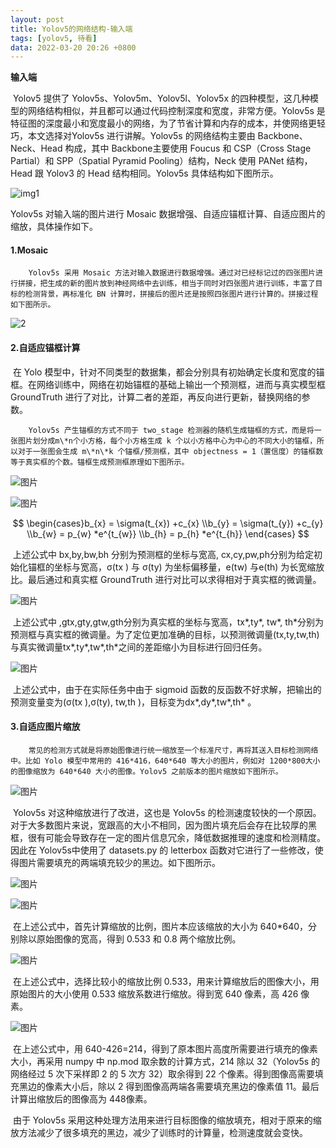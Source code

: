 ```yaml
---
layout: post
title: Yolov5的网络结构-输入端
tags: [yolov5, 待看]
data: 2022-03-20 20:26 +0800
---
```


**输入端**



​		Yolov5 提供了 Yolov5s、Yolov5m、Yolov5l、Yolov5x 的四种模型，这几种模型的网络结构相似，并且都可以通过代码控制深度和宽度，非常方便。Yolov5s 是特征图的深度最小和宽度最小的网络，为了节省计算和内存的成本，并使网络更轻巧，本文选择对Yolov5s 进行讲解。Yolov5s 的网络结构主要由 Backbone、Neck、Head 构成，其中 Backbone主要使用 Foucus 和 CSP（Cross Stage Partial）和 SPP（Spatial Pyramid Pooling）结构，Neck 使用 PANet 结构，Head 跟 Yolov3 的 Head 结构相同。Yolov5s 具体结构如下图所示。 



![img1](https://github.com/bruceborgia/images/raw/main/blog_images/1.png)




Yolov5s 对输入端的图片进行 Mosaic 数据增强、自适应锚框计算、自适应图片的缩放，具体操作如下。 

#### 1.Mosaic

 		Yolov5s 采用 Mosaic 方法对输入数据进行数据增强。通过对已经标记过的四张图片进行拼接，把生成的新的图片放到神经网络中去训练，相当于同时对四张图片进行训练，丰富了目标的检测背景，再标准化 BN 计算时，拼接后的图片还是按照四张图片进行计算的。拼接过程如下图所示。

![2](https://github.com/bruceborgia/images/raw/main/blog_images/2.png)

#### 2.自适应锚框计算

​		在 Yolo 模型中，针对不同类型的数据集，都会分别具有初始确定长度和宽度的锚框。在网络训练中，网络在初始锚框的基础上输出一个预测框，进而与真实模型框GroundTruth 进行了对比，计算二者的差距，再反向进行更新，替换网络的参数。 



   		Yolov5s 产生锚框的方式不同于 two_stage 检测器的随机生成锚框的方式，而是将一张图片划分成m\*n个小方格，每个小方格生成 k 个以小方格中心为中心的不同大小的锚框，所以对于一张图会生成 m\*n\*k 个锚框/预测框，其中 objectness = 1（置信度）的锚框数等于真实框的个数。锚框生成预测框原理如下图所示。

![图片](https://github.com/bruceborgia/images/raw/main/blog_images/3.png)

![图片](https://github.com/bruceborgia/images/raw/main/blog_images/4.png)


$$
\begin{cases}b_{x} = \sigma(t_{x})  +c_{x}  
\\b_{y} = \sigma(t_{y})  +c_{y}  
\\b_{w} = p_{w} *e^{t_{w}}  
\\b_{h} = p_{h} *e^{t_{h}}  
\end{cases}
$$




​		上述公式中 bx,by,bw,bh 分别为预测框的坐标与宽高, cx,cy,pw,ph分别为给定初始化锚框的坐标与宽高，σ(tx ) 与 σ(ty) 为坐标偏移量，e(tw) 与e(th) 为长宽缩放比。最后通过和真实框 GroundTruth 进行对比可以求得相对于真实框的微调量。

![图片](https://github.com/bruceborgia/images/raw/main/blog_images/5.png)

​		上述公式中 ,gtx,gty,gtw,gth分别为真实框的坐标与宽高，tx\*,ty\*, tw\*, th\*分别为预测框与真实框的微调量。为了定位更加准确的目标，以预测微调量(tx,ty,tw,th) 与真实微调量tx\*,ty\*,tw\*,th\*之间的差距缩小为目标进行回归任务。

![图片](https://github.com/bruceborgia/images/raw/main/blog_images/6.png)

​		上述公式中，由于在实际任务中由于 sigmoid 函数的反函数不好求解，把输出的预测变量变为(σ(tx ),σ(ty), tw,th )，目标变为dx\*,dy\*,tw\*,th\* 。

#### 3.自适应图片缩放

 		常见的检测方式就是将原始图像进行统一缩放至一个标准尺寸，再将其送入目标检测网络中。比如 Yolo 模型中常用的 416*416，640*640 等大小的图片，例如对 1200*800大小的图像缩放为 640*640 大小的图像。Yolov5 之前版本的图片缩放如下图所示。 

![图片](https://github.com/bruceborgia/images/raw/main/blog_images/7.png)

​		 Yolov5s 对这种缩放进行了改进，这也是 Yolov5s 的检测速度较快的一个原因。对于大多数图片来说，宽跟高的大小不相同，因为图片填充后会存在比较厚的黑框，很有可能会导致存在一定的图片信息冗余，降低数据推理的速度和检测精度。因此在 Yolov5s中使用了 datasets.py 的 letterbox 函数对它进行了一些修改，使得图片需要填充的两端填充较少的黑边。如下图所示。 

![图片](https://github.com/bruceborgia/images/raw/main/blog_images/8.png)

![图片](https://github.com/bruceborgia/images/raw/main/blog_images/9.png)

​		在上述公式中，首先计算缩放的比例，图片本应该缩放的大小为 640*640，分别除以原始图像的宽高，得到 0.533 和 0.8 两个缩放比例。 

![图片](https://github.com/bruceborgia/images/raw/main/blog_images/10.png)

​		在上述公式中，选择比较小的缩放比例 0.533，用来计算缩放后的图像大小，用原始图片的大小使用 0.533 缩放系数进行缩放。得到宽 640 像素，高 426 像素。

![图片](https://github.com/bruceborgia/images/raw/main/blog_images/11.png)

​		在上述公式中，用 640-426=214，得到了原本图片高度所需要进行填充的像素大小，再采用 numpy 中 np.mod 取余数的计算方式，214 除以 32（Yolov5s 的网络经过 5 次下采样即 2 的 5 次方 32）取余得到 22 个像素。得到图像高需要填充黑边的像素大小后，除以 2 得到图像高两端各需要填充黑边的像素值 11。最后计算出缩放后的图像高为 448像素。 



​		由于 Yolov5s 采用这种处理方法用来进行目标图像的缩放填充，相对于原来的缩放方法减少了很多填充的黑边，减少了训练时的计算量，检测速度就会变快。